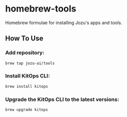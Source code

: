# homebrew-tools
Homebrew formulae for installing Jozu's apps and tools.

## How To Use

### Add repository:
```bash
brew tap jozu-ai/tools
```

### Install KitOps CLI:
```bash
brew install kitops
```

### Upgrade the KitOps CLI to the latest versions:
```bash
brew upgrade kitops
```
